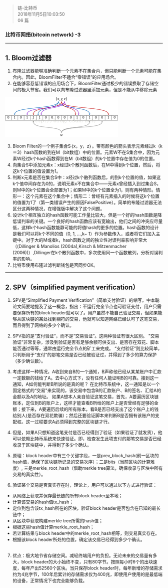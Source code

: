 > 链-比特币  
> 2018年11月5日10:03:50     
> 06 篇  

### 比特币网络(bitcoin network) -3


----------


## 1. Bloom过滤器

1. 布隆过滤器能够准确判断一个元素不在集合内，但只能判断一个元素可能在集合内。因此，BloomFilter不适合“零错误”的应用场合。
2. 在能够容忍低错误的应用场合下，BloomFilter通过极少的错误换取了存储空间的极大节省。我们可以向布隆过滤器里添加元素，但是不能从中移除元素

![enter description here](https://www.github.com/jixiyu/images3/raw/master/小书匠/1541383648941.png)  

3. Bloom Filter的一个例子集合S｛x，y，z｝。带有颜色的箭头表示元素经过k（k＝3）hash函数的到在M（bit数组）中的位置。元素W不在S集合中，因为元素W经过k个hash函数得到在M（bit数组）的k个位置中存在值为0的位置。  
4. 向集合S中添加元素x：x经过k个散列函数后，在M中得到k个位置，然后，将这k个位置的值设置为1。
5. 判断x元素是否在集合S中：x经过k个散列函数后，的到k个位置的值，如果这k个值中间存在为0的，说明元素x不在集合中——元素x曾经插入到过集合S，则M中的k个位置会全部置为1；如果M中的k个位置全为1，则有两种情形。情形一：这个元素在这个集合中；情形二：曾经有元素插入的时候将这k个位置的值置为1了（第一类错误产生的原因FalsePositive）。简单的布隆过滤器无法区分这两种情况，在增强版中解决了这个问题。
6. 设计k个相互独立的hash函数可能工作量比较大，但是一个好的hash函数是降低误判率的关键。一个良好的hash函数应该有宽输出，他们之间的冲突应尽量低，这样k个hash函数能静可能的将值hash的更多的位置。hash函数的设计是我们可以将k个不同的值（0, 1, ...,k− 1）作为参数传入，或者将它们加入主键中。对于大的M或者k，hash函数之间的独立性对误判率影响非常大（(Dillinger & Manolios (2004a),Kirsch & Mitzenmacher (2006))）,Dillinger在k个散列函数中，多次使用同一个函数散列，分析对误判率的影响。
7. 比特币使用布隆过滤判断钱包是否同步OK。 


----------
## 2. SPV（simplified payment verification）
1. SPV是“Simplified Payment Verification”（简单支付验证）的缩写。中本聪论文简要地提及了这一概念，指出：不运行完全节点也可验证支付，用户只需要保存所有的block header就可以了。用户虽然不能自己验证交易，但如果能够从区块链的某处找到相符的交易，他就可以知道网络已经认可了这笔交易，而且得到了网络的多少个确认。
2. SPV指的是“支付验证“，而不是“交易验证”。这两种验证有很大区别。
"交易验证”非常复杂，涉及到验证是否有足够余额可供支出、是否存在双花、脚本能否通过等等，通常由运行完全节点的矿工来完成。
“支付验证”则比较简单，只判断用于“支付”的那笔交易是否已经被验证过，并得到了多少的算力保护（多少确认数）。  
3. 考虑这样一种情况，A收到来自B的一个通知，B声称他已经从某某账户中汇款一定数额的钱给了A。去中心方式下，没有任何人能证明B的可靠。接到这一通知，A如何能判断B所说的是真的呢？
在比特币系统中，这一通知是以一个固定格式的“交易"来实现的，该交易中包含B的汇款账户、B的签名、汇给A的金额以及A的地址。
如果A想本人亲自验证这笔交易，首先，A要遍历区块链账本，定位到B的账户上，这样才能查看B所给的账户上是否曾经有足够的金额；接下来，A要遍历后续的所有账本，看B是否已经支出了这个账户上的钱给别人(是否存在双花欺骗）；然后还要验证脚本来判断B是否拥有该账户的支配权。这一过程要求A必须得到完整的区块链才行。

4. 但是，如果A只想知道这笔支付是否已经得到了验证（如果验证了就发货），他可以依赖比特币系统来快速验证。即，检查发生此项支付的那笔交易是否已经收录于区块链中，并得到了多少个确认。
5.  原理：block header中有三个关键字段，一是prev_block_hash(前一区块的hash值，确保了区块链所记录的交易次序）；二是bits（当前区块的计算难度）, 三是merkle_root_hash（借助merkle tree算法，确保收录与区块中所有交易的真实性）。

6. 验证某个交易是否真实存在时，理论上，用户可以通过以下方式进行验证：
+  从网络上获取并保存最长链的所有block header至本地；
+ 计算该交易的hash值tx_hash；
+  定位到包含该tx_hash所在的区块，验证block header是否包含在已知的最长链中；
+  从区块中获取构建merkle tree所需的hash值；
+  根据这些hash值计算merkle_root_hash；
+  若计算结果与block header中的merkle_root_hash相等，则交易真实存在。
+  根据该block header所处的位置，确定该交易已经得到多少个确认。
<br></br>
7. 优点：极大地节省存储空间。减轻终端用户的负担。无论未来的交易量有多大，block header的大小始终不变，只有80字节。按照每小时6个的出块速度，每年产出52560个区块。当只保存block header时，每年新增的存储需求约为4兆字节，100年后累计的存储需求仅为400兆，即使用户使用的是最低端的设备，正常情况下也完全能够负载。
